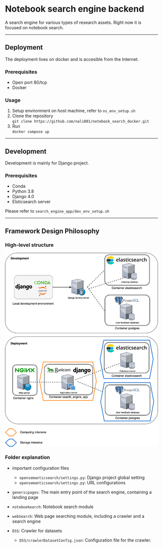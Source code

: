 # Notebook search engine backend
A search engine for various types of research assets. 
Right now it is focused on notebook search. 

------------------------------------------------------------------------------------------------------

## Deployment
The deployment lives on docker and is accesible from the Internet. 

### Prerequisites 
- Open port 80/tcp
- Docker

### Usage
1. Setup environment on host machine, refer to `os_env_setup.sh`
2. Clone the repository \
`git clone https://github.com/nali001/notebook_search_docker.git`
3. Run \
`docker compose up`


------------------------------------------------------------------------------------------------------


## Development
Development is mainly for Django project.  

### Prerequisites 
- Conda
- Python 3.8
- Django 4.0
- Elsticsearch server

Please refer to `search_engine_app/dev_env_setup.sh`


------------------------------------------------------------------------------------------------------
## Framework Design Philosophy 

### High-level structure 
![high-level structure](readme/high_level_structure.png)



### Folder explanation
+ important configuration files
    - `opensemanticsearch/settings.py`: Django project global setting
    - `opensemanticsearch/settings.py`: URL configurations

+ `genericpages`: The main entry point of the search engine, containing a landing page

+ `notebookearch`: Notebook search module
+ `webSearch`: Web page searching module, including a crawler and a search engine
+ `DSS`: Crawler for datasets
    - `DSS/crawlerDatasetConfig.json`: Configuration file for the crawler. 